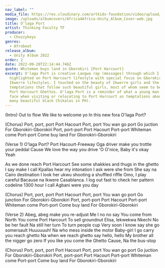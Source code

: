 ```yaml
---
nav_label: ""
media_file: https://res.cloudinary.com/artkids-foundation/video/upload/v1664797988/02._Thinking_Faculty_TF_-_O_laga_Port_hgdnkv.mp3
image: /uploads/albumcovers/Africa4Africa-Unity_Album_Cover-web.jpg
title: O’laga Port
artist: Thinking Faculty TF
producer:
  - Chuzzykeys
genres:
  - Afrobeat
release_album:
  - Unity Album 2022
order: 2
date: 2022-09-28T22:14:44.746Z
quote: Whiteman buys land in Gborokiri [Port Harcourt]
excerpt: O'laga Port is creative Langwa rap (messages) through which I
  highlighted on Port Harcourt lifestyle with special focus on Gborokiri and
  Ikwerre lifestyles. I touched on the beauty of Ikwerre girls and the natural
  temptations that follow such beautiful girls, most of whom seem to be found in
  Port Harcourt Ghettos. O'laga Port is a reminder of what a young man could
  face when visiting or relocating to Port Harcourt as temptations abound (Too
  many beautiful black Chikalas in PH).
---
```

(Intro)
Out to flow
We like to welcome yo
In this new fora
O'laga Port?

(Chorus)
Port, port, port
Port Hacourt
Port, port
You wan go port
Go juction
For Gborokiri-Gborokiri
Port, port-port
Port Hacourt
Port-port
Whiteman come
Port-port
Come buy land
For Gborokiri-Gborokiri

(Verse 1)
O'laga Port?
Port Hacourt-Freeway
Oga driver make you trottle your peddal
Cause
We love the way you drive 'O
O'nice,
Baby it's okay
Yeah

As we done reach Port Harcourt
See some shakkies and thugs in the ghetto
I say make I call
Kpallas hear my intonation
I ask were she from
She say na Cairo destination
I look her ukwu shooting a shuffled riffle
Omo, I play careful
Bacause na Ikwere Casablanca.
I log out fast to check her pattern codeline
1300 hour
I call Agbani were you day


(Chorus)
Port, port, port
Port Hacourt
Port, port
You wan go port
Go junction
For Gborokiri-Gborokiri
Port, port-port
Port Hacourt
Port-port
Whiteman come
Port-port
Come buy land
For Gborokiri-Gborokiri




(Verse 2)
Abeg, abeg make you re-adjust
Me I no no say
You come from North
You come Port Harcourt
To sell groundnut
Elisa, lekwekwa Nkechi
No be her fault
Na still her turn
To turn people cup
Very soon I know say she go somersault
Huuuuuuh!
Na who mess inside the motor
Baby-girl I go carry you reach ghetto
Na when we reach ghetto say hello, hello
My brother all the nigger go zero
If you like you come the Ghetto
Cause,
Na the bus-stop




(Chorus)
Port, port, port
Port Hacourt
Port, port
You wan go port
Go juction
For Gborokiri-Gborokiri
Port, port-port
Port Hacourt
Port-port
Whiteman come
Port-port
Come buy land
For Gborokiri-Gborokiri